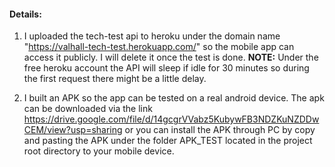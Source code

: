 #### Details:

1. I uploaded the tech-test api to heroku under the domain name "https://valhall-tech-test.herokuapp.com/" so the mobile app can access it publicly. I will delete it once the test is done. **NOTE:** Under the free heroku account the API will sleep if idle for 30 minutes so during the first request there might be a little delay.

1. I built an APK so the app can be tested on a real android device. The apk can be downloaded via the link https://drive.google.com/file/d/14gcgrVVabz5KubywFB3NDZKuNZDDwCEM/view?usp=sharing or you can install the APK through PC by copy and pasting the APK under the folder APK_TEST located in the project root directory to your mobile device.

